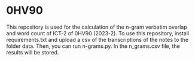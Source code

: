 # 0HV90

This repository is used for the calculation of the n-gram verbatim overlap and word count of ICT-2 of 0HV90 (2023-2). 
To use this repository, install requirements.txt and upload a csv of the transcriptions of the notes to the folder data. Then, you can run n-grams.py. 
In the n_grams.csv file, the results will be stored. 

